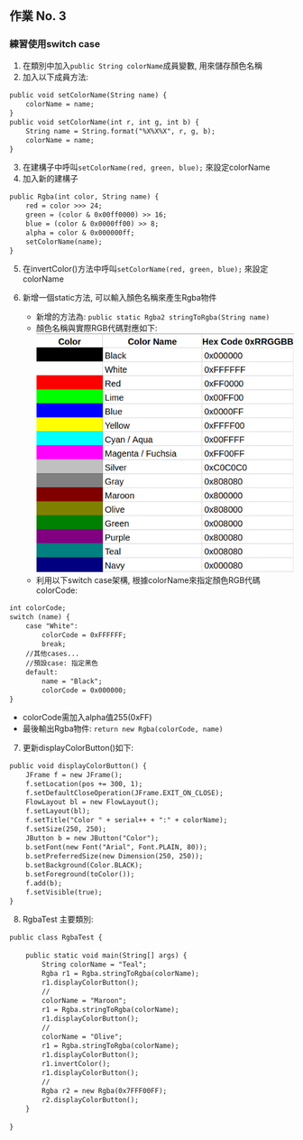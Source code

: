 ## 作業 No. 3

### 練習使用switch case

1. 在類別中加入`public String colorName`成員變數, 用來儲存顏色名稱
2. 加入以下成員方法:

```
public void setColorName(String name) {
	colorName = name;
}
public void setColorName(int r, int g, int b) {
	String name = String.format("%X%X%X", r, g, b);
	colorName = name;
}	
```

3. 在建構子中呼叫`setColorName(red, green, blue);` 來設定colorName
4. 加入新的建構子 

```
public Rgba(int color, String name) {
	red = color >>> 24;
	green = (color & 0x00ff0000) >> 16; 
	blue = (color & 0x0000ff00) >> 8;
	alpha = color & 0x000000ff;
	setColorName(name);
}
```

5. 在invertColor()方法中呼叫`setColorName(red, green, blue);` 來設定colorName
6. 新增一個static方法, 可以輸入顏色名稱來產生Rgba物件

   - 新增的方法為: `public static Rgba2 stringToRgba(String name)`
   - 顏色名稱與實際RGB代碼對應如下: ![color codes](colors.png)
   - 利用以下switch case架構, 根據colorName來指定顏色RGB代碼colorCode:
   
```
int colorCode;
switch (name) {
	case "White":
		colorCode = 0xFFFFFF;
		break;
	//其他cases...
	//預設case: 指定黑色
	default:
		name = "Black";
		colorCode = 0x000000;
}
```
   
   - colorCode需加入alpha值255(0xFF)
   - 最後輸出Rgba物件: `return new Rgba(colorCode, name)`
   
7. 更新displayColorButton()如下:

```
public void displayColorButton() {
	JFrame f = new JFrame();
	f.setLocation(pos += 300, 1);
	f.setDefaultCloseOperation(JFrame.EXIT_ON_CLOSE);
	FlowLayout bl = new FlowLayout();
	f.setLayout(bl);
	f.setTitle("Color " + serial++ + ":" + colorName);
	f.setSize(250, 250);
	JButton b = new JButton("Color");
	b.setFont(new Font("Arial", Font.PLAIN, 80));
	b.setPreferredSize(new Dimension(250, 250));
	b.setBackground(Color.BLACK);
	b.setForeground(toColor());
	f.add(b);
	f.setVisible(true);
}
```

8. RgbaTest 主要類別:

```
public class RgbaTest {

	public static void main(String[] args) {
		String colorName = "Teal";
		Rgba r1 = Rgba.stringToRgba(colorName);
		r1.displayColorButton();
		//
		colorName = "Maroon";
		r1 = Rgba.stringToRgba(colorName);
		r1.displayColorButton();
		//
		colorName = "Olive";
		r1 = Rgba.stringToRgba(colorName);
		r1.displayColorButton();
		r1.invertColor();
		r1.displayColorButton();
		//
		Rgba r2 = new Rgba(0x7FFF00FF);
		r2.displayColorButton();
	}

}
```
